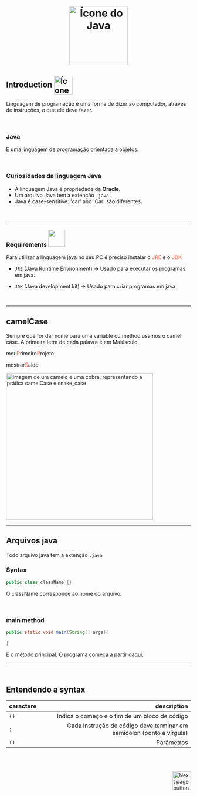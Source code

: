 <!-- Java logo-->
<h1 align="center"><img src="https://cdn.icon-icons.com/icons2/2415/PNG/512/java_original_wordmark_logo_icon_146459.png" alt="Ícone do Java" width="160px" align="bottom"></h1>



## Introduction <img src="https://cdn-icons-png.flaticon.com/512/1436/1436664.png" alt="Ícone do Java" width="50px" align="center"> 

Linguagem de programação é uma forma de dizer ao computador, através de instruções, o que ele deve fazer.

<br>

### Java

É uma linguagem de programação orientada a objetos.

<br>

### Curiosidades da linguagem Java

- A linguagem Java é propriedade da **Oracle**.
- Um arquivo Java tem a extenção `.java` .
- Java é case-sensitive: 'car' and 'Car' são diferentes.

<br>
<hr>

### Requirements <img src="https://cdn-icons-png.flaticon.com/512/3078/3078994.png" width="46px">

Para utilizar a linguagem java no seu PC é preciso instalar o <span style="color:tomato">JRE</span> e o <span style="color:tomato">JDK</span>


- `JRE` (Java Runtime Environment) -> Usado para executar os programas em java.

- `JDK` (Java development kit) -> Usado para criar programas em java.

<br>
<hr>

## camelCase

Sempre que for dar nome para uma variable ou method usamos o camel case. A primeira letra de cada palavra é em Maiúsculo.


meu<span style="color:tomato">P</span>rimeiro<span style="color:tomato">P</span>rojeto

mostrar<span style="color:tomato">S</span>aldo

<img src="https://www.mathworks.com/matlabcentral/mlc-downloads/downloads/442f960e-0d91-4b56-8393-37ee455e785f/579b06e3-2139-4343-9b3e-c4d5eb2eca9f/images/1635234987.png" alt="Imagem de um camelo e uma cobra, representando a prática camelCase e snake_case" width="400px" align="center">

<br>
<hr>


## Arquivos java
Todo arquivo java tem a extenção `.java`

### Syntax

```java
public class className {}
```

O className corresponde ao nome do arquivo.

<br>

### main method
```java
public static void main(String[] args){
    
}
```


É o método principal. O programa começa a partir daqui.

<hr>
<br>

## Entendendo a syntax

| caractere | description |
| :---      |         ---:|
| `{}`        | Indica o começo e o fim de um bloco de código|
| `;`         | Cada instrução de código deve terminar em semicolon (ponto e vírgula)|
| `()`        | Parâmetros|


<br>
<br>

<!-- Botão para próxima página -->
<a href="https://github.com/lGabrielDev/02.java/tree/main/Estudo/2.comments/comments.md"><img src="https://cdn-icons-png.flaticon.com/512/8175/8175884.png" alt="Next page button" width="50px" align="right"></a>